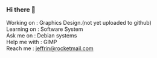 ### Hi there 👋

<!--
**ahiliation/ahiliation** is a ✨ _special_ ✨ repository because its `README.md` (this file) appears on your GitHub profile.

Here are some ideas to get you started:

- 🔭 I’m currently working on ...
- 🌱 I’m currently learning ...
- 👯 I’m looking to collaborate on ...
- 🤔 I’m looking for help with ...
- 💬 Ask me about ...
- 📫 How to reach me: ...
- 😄 Pronouns: ...
- ⚡ Fun fact: ...
-->

 Working on :     Graphics Design.(not yet uploaded to github) <br>
 Learning on :    Software System <br>
 Ask me on :      Debian systems <br>
 Help me with :   GIMP <br>
 Reach me :       jeffrin@rocketmail.com
 
 
 
 
